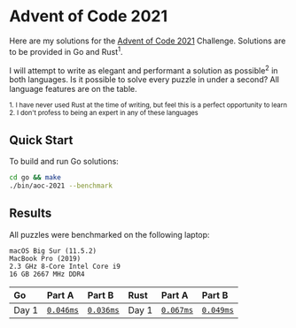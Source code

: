 # Advent of Code 2021

Here are my solutions for the [Advent of Code 2021](https://adventofcode.com/2021) Challenge. Solutions are to be provided in Go and Rust<sup>1</sup>.

I will attempt to write as elegant and performant a solution as possible<sup>2</sup> in both languages. Is it possible to solve every puzzle in under a second? All language features are on the table.

<sup>1. I have never used Rust at the time of writing, but feel this is a perfect opportunity to learn</sup>
</br>
<sup>2. I don't profess to being an expert in any of these languages</sup>

## Quick Start

To build and run Go solutions:

```sh
cd go && make
./bin/aoc-2021 --benchmark
```

## Results

All puzzles were benchmarked on the following laptop:

```text
macOS Big Sur (11.5.2)
MacBook Pro (2019)
2.3 GHz 8-Core Intel Core i9
16 GB 2667 MHz DDR4
```

| Go    | Part A                                        | Part B                                        | Rust  | Part A                                 | Part B                                 |
| :---- | :-------------------------------------------- | :-------------------------------------------- | :---- | :------------------------------------- | :------------------------------------- |
| Day 1 | [`0.046ms`](./go/internal/aoc/day01a/task.go) | [`0.036ms`](./go/internal/aoc/day01b/task.go) | Day 1 | [`0.067ms`](./rust/day01a/src/main.rs) | [`0.049ms`](./rust/day01b/src/main.rs) |
